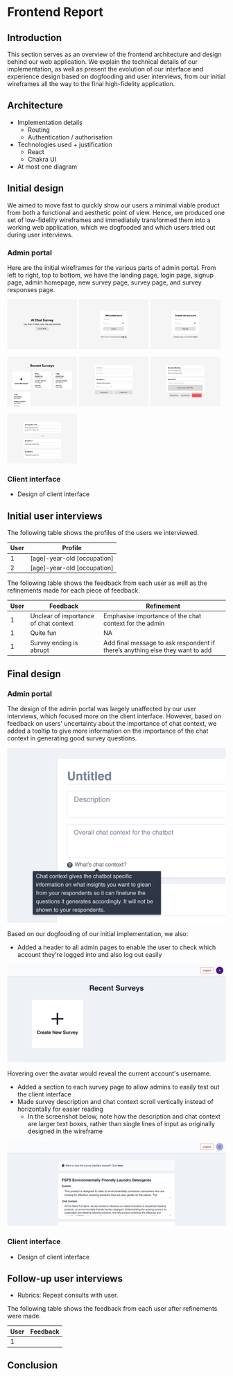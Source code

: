 # Frontend Report

## Introduction

This section serves as an overview of the frontend architecture and design behind our web application. We explain the technical details of our implementation, as well as present the evolution of our interface and experience design based on dogfooding and user interviews, from our initial wireframes all the way to the final high-fidelity application.

## Architecture

- Implementation details
  - Routing
  - Authentication / authorisation
- Technologies used + justification
  - React
  - Chakra UI
- At most one diagram

## Initial design

We aimed to move fast to quickly show our users a minimal viable product from both a functional and aesthetic point of view. Hence, we produced one set of low-fidelity wireframes and immediately transformed them into a working web application, which we dogfooded and which users tried out during user interviews.

### Admin portal

Here are the initial wireframes for the various parts of admin portal. From left to right, top to bottom, we have the landing page, login page, signup page, admin homepage, new survey page, survey page, and survey responses page.

<img src="wireframes/landing-page.png" width="32%"/> <img src="wireframes/login.png" width="32%"/> <img src="wireframes/signup.png" width="32%"/> 

<img src="wireframes/admin-homepage.png" width="32%"/> <img src="wireframes/new-survey.png" width="32%"/>
<img src="wireframes/survey.png" width="32%"/>

<img src="wireframes/survey-responses.png" width="32%"/>

### Client interface

- Design of client interface

## Initial user interviews

The following table shows the profiles of the users we interviewed.

| User | Profile                     |
| ---- | --------------------------- |
| 1    | [age]-year-old [occupation] |
| 2    | [age]-year-old [occupation] |

The following table shows the feedback from each user as well as the refinements made for each piece of feedback.

| User | Feedback                              | Refinement                                                                    |
| ---- | ------------------------------------- | ----------------------------------------------------------------------------- |
| 1    | Unclear of importance of chat context | Emphasise importance of the chat context for the admin                        |
| 1    | Quite fun                             | NA                                                                            |
| 1    | Survey ending is abrupt               | Add final message to ask respondent if there’s anything else they want to add |

## Final design

### Admin portal

The design of the admin portal was largely unaffected by our user interviews, which focused more on the client interface. However, based on feedback on users' uncertainty about the importance of chat context, we added a tooltip to give more information on the importance of the chat context in generating good survey questions.

<img src="final-designs/chatbot-context-tooltip.png"/>

Based on our dogfooding of our initial implementation, we also:

- Added a header to all admin pages to enable the user to check which account they're logged into and also log out easily

<img src="final-designs/header.png"/>

Hovering over the avatar would reveal the current account's username.

- Added a section to each survey page to allow admins to easily test out the client interface
- Made survey description and chat context scroll vertically instead of horizontally for easier reading
  - In the screenshot below, note how the description and chat context are larger text boxes, rather than single lines of input as originally designed in the wireframe

<img src="final-designs/survey-interface-and-scroll.png"/>

### Client interface

- Design of client interface

## Follow-up user interviews

- Rubrics: Repeat consults with user.

The following table shows the feedback from each user after refinements were made.

| User | Feedback |
| ---- | -------- |
| 1    |          |

## Conclusion
